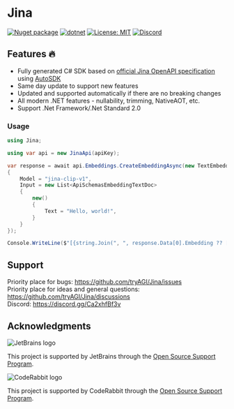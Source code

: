 # Jina

[![Nuget package](https://img.shields.io/nuget/vpre/Jina)](https://www.nuget.org/packages/Jina/)
[![dotnet](https://github.com/tryAGI/Jina/actions/workflows/dotnet.yml/badge.svg?branch=main)](https://github.com/tryAGI/Jina/actions/workflows/dotnet.yml)
[![License: MIT](https://img.shields.io/github/license/tryAGI/Jina)](https://github.com/tryAGI/Jina/blob/main/LICENSE.txt)
[![Discord](https://img.shields.io/discord/1115206893015662663?label=Discord&logo=discord&logoColor=white&color=d82679)](https://discord.gg/Ca2xhfBf3v)

## Features 🔥
- Fully generated C# SDK based on [official Jina OpenAPI specification](https://api.jina.ai/openapi.json) using [AutoSDK](https://github.com/tryAGI/AutoSDK)
- Same day update to support new features
- Updated and supported automatically if there are no breaking changes
- All modern .NET features - nullability, trimming, NativeAOT, etc.
- Support .Net Framework/.Net Standard 2.0

### Usage
```csharp
using Jina;

using var api = new JinaApi(apiKey);

var response = await api.Embeddings.CreateEmbeddingAsync(new TextEmbeddingInput
{
    Model = "jina-clip-v1",
    Input = new List<ApiSchemasEmbeddingTextDoc>
    {
        new()
        {
            Text = "Hello, world!",
        }
    }
});

Console.WriteLine($"[{string.Join(", ", response.Data[0].Embedding ?? [])}]");
```

## Support

Priority place for bugs: https://github.com/tryAGI/Jina/issues  
Priority place for ideas and general questions: https://github.com/tryAGI/Jina/discussions  
Discord: https://discord.gg/Ca2xhfBf3v  

## Acknowledgments

![JetBrains logo](https://resources.jetbrains.com/storage/products/company/brand/logos/jetbrains.png)

This project is supported by JetBrains through the [Open Source Support Program](https://jb.gg/OpenSourceSupport).

![CodeRabbit logo](https://opengraph.githubassets.com/1c51002d7d0bbe0c4fd72ff8f2e58192702f73a7037102f77e4dbb98ac00ea8f/marketplace/coderabbitai)

This project is supported by CodeRabbit through the [Open Source Support Program](https://github.com/marketplace/coderabbitai).